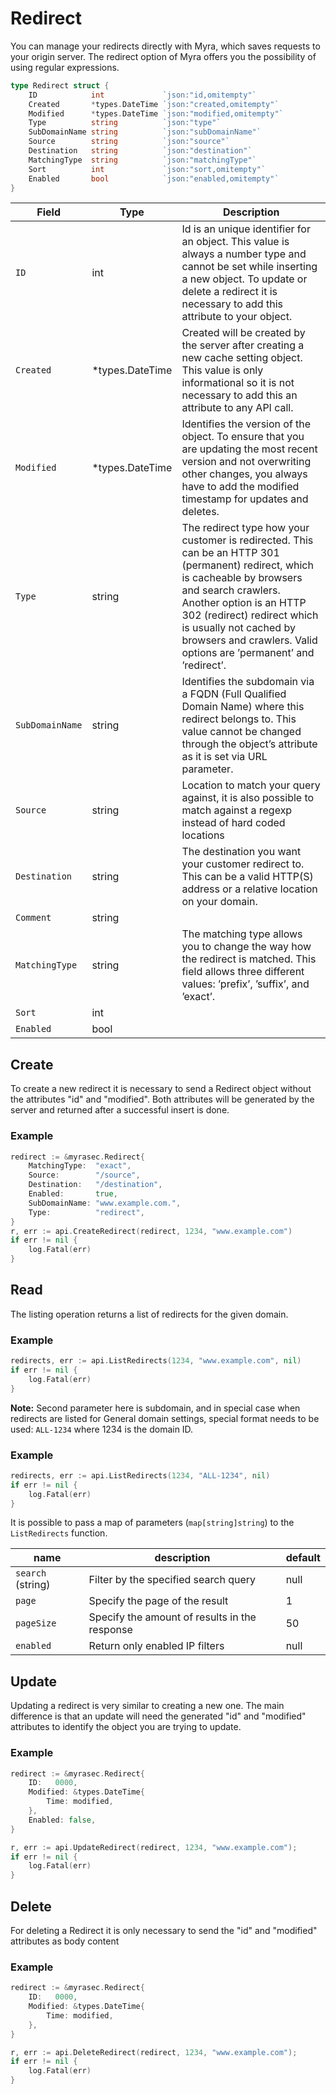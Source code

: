 # Redirect
You can manage your redirects directly with Myra, which saves requests to your origin server. The redirect option of Myra offers you the possibility of using regular expressions.

```go
type Redirect struct {
	ID            int             `json:"id,omitempty"`
	Created       *types.DateTime `json:"created,omitempty"`
	Modified      *types.DateTime `json:"modified,omitempty"`
	Type          string          `json:"type"`
	SubDomainName string          `json:"subDomainName"`
	Source        string          `json:"source"`
	Destination   string          `json:"destination"`
	MatchingType  string          `json:"matchingType"`
	Sort          int             `json:"sort,omitempty"`
	Enabled       bool            `json:"enabled,omitempty"`
}
```

| Field | Type | Description|
|---|---|---|
| `ID` | int | Id is an unique identifier for an object. This value is always a number type and cannot be set while inserting a new object. To update or delete a redirect it is necessary to add this attribute to your object. |
| `Created` | *types.DateTime | Created will be created by the server after creating a new cache setting object. This value is only informational so it is not necessary to add this an attribute to any API call. |
| `Modified` | *types.DateTime | Identifies the version of the object. To ensure that you are updating the most recent version and not overwriting other changes, you always have to add the modified timestamp for updates and deletes. |
| `Type` | string | The redirect type how your customer is redirected. This can be an HTTP 301 (permanent) redirect, which is cacheable by browsers and search crawlers. Another option is an HTTP 302 (redirect) redirect which is usually not cached by browsers and crawlers. Valid options are ’permanent’ and ’redirect’. |
| `SubDomainName` | string | Identifies the subdomain via a FQDN (Full Qualified Domain Name) where this redirect belongs to. This value cannot be changed through the object’s attribute as it is set via URL parameter. |
| `Source` | string | Location to match your query against, it is also possible to match against a regexp instead of hard coded locations |
| `Destination` | string | The destination you want your customer redirect to. This can be a valid HTTP(S) address or a relative location on your domain. |
| `Comment` | string |  |
| `MatchingType` | string | The matching type allows you to change the way how the redirect is matched. This field allows three different values: ’prefix’, ’suffix’, and ’exact’. |
| `Sort` | int | |
| `Enabled` | bool | |


## Create
To create a new redirect it is necessary to send a Redirect object without the attributes "id" and "modified". Both attributes will be generated by the server and returned after a successful insert is done.

### Example
```go
redirect := &myrasec.Redirect{
    MatchingType:  "exact",
    Source:        "/source",
    Destination:   "/destination",
    Enabled:       true,
    SubDomainName: "www.example.com.",
    Type:          "redirect",
}
r, err := api.CreateRedirect(redirect, 1234, "www.example.com")
if err != nil {
    log.Fatal(err)
}
```


## Read
The listing operation returns a list of redirects for the given domain.

### Example
```go
redirects, err := api.ListRedirects(1234, "www.example.com", nil)
if err != nil {
    log.Fatal(err)
}
```

**Note:** Second parameter here is subdomain, and in special case when redirects are listed for General domain settings, special format needs to be used: ```ALL-1234``` where 1234 is the domain ID.

### Example
```go
redirects, err := api.ListRedirects(1234, "ALL-1234", nil)
if err != nil {
    log.Fatal(err)
}
```

It is possible to pass a map of parameters (`map[string]string`) to the `ListRedirects` function.

| name | description | default |
|---|---|---|
| `search` (string) | Filter by the specified search query | null |
| `page` | Specify the page of the result | 1 |
| `pageSize` | Specify the amount of results in the response | 50 |
| `enabled` | Return only enabled IP filters | null |

## Update
Updating a redirect is very similar to creating a new one. The main difference is that an update will need the generated "id" and "modified" attributes to identify the object you are trying to update.

### Example
```go
redirect := &myrasec.Redirect{
    ID:   0000,
    Modified: &types.DateTime{
        Time: modified,
    },
    Enabled: false,
}

r, err := api.UpdateRedirect(redirect, 1234, "www.example.com");
if err != nil {
    log.Fatal(err)
}
```


## Delete
For deleting a Redirect it is only necessary to send the "id" and "modified" attributes as body content

### Example
```go
redirect := &myrasec.Redirect{
    ID:   0000,
    Modified: &types.DateTime{
        Time: modified,
    },
}

r, err := api.DeleteRedirect(redirect, 1234, "www.example.com");
if err != nil {
    log.Fatal(err)
}
```